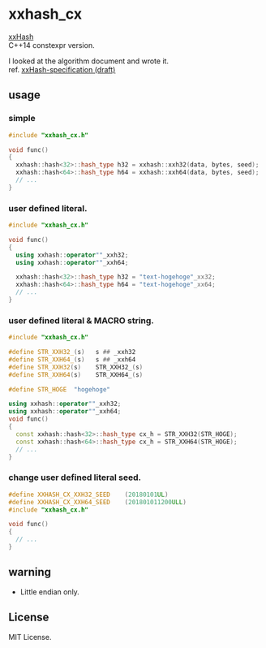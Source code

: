 # xxhash_cx

[xxHash](http://cyan4973.github.io/xxHash/)  
C++14 constexpr version.

I looked at the algorithm document and wrote it.  
ref. [xxHash-specification (draft)](https://github.com/Cyan4973/xxHash/wiki/xxHash-specification-(draft))

## usage

### simple

```C++:simple.cpp
#include "xxhash_cx.h"

void func()
{
  xxhash::hash<32>::hash_type h32 = xxhash::xxh32(data, bytes, seed);
  xxhash::hash<64>::hash_type h64 = xxhash::xxh64(data, bytes, seed);
  // ...
}
```

### user defined literal.

```C++:user_literals.cpp
#include "xxhash_cx.h"

void func()
{
  using xxhash::operator""_xxh32;
  using xxhash::operator""_xxh64;

  xxhash::hash<32>::hash_type h32 = "text-hogehoge"_xx32;
  xxhash::hash<64>::hash_type h64 = "text-hogehoge"_xx64;
  // ...
}
```
### user defined literal & MACRO string.

```C++:user_literals_macro.cpp
#include "xxhash_cx.h"

#define	STR_XXH32_(s)	s ## _xxh32
#define	STR_XXH64_(s)	s ## _xxh64
#define	STR_XXH32(s)	STR_XXH32_(s)
#define	STR_XXH64(s)	STR_XXH64_(s)

#define STR_HOGE  "hogehoge"

using xxhash::operator""_xxh32;
using xxhash::operator""_xxh64;
void func()
{
  const xxhash::hash<32>::hash_type cx_h = STR_XXH32(STR_HOGE);
  const xxhash::hash<64>::hash_type cx_h = STR_XXH64(STR_HOGE);
  // ...
}
```

### change user defined literal seed.

```C++:user_literals_seed.cpp
#define	XXHASH_CX_XXH32_SEED	(20180101UL)
#define	XXHASH_CX_XXH64_SEED	(201801011200ULL)
#include "xxhash_cx.h"

void func()
{
  // ...
}

```

## warning

* Little endian only.

## License

MIT License.
